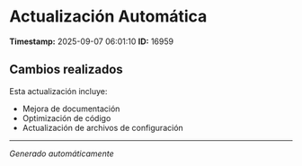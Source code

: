 # Actualización Automática

**Timestamp:** 2025-09-07 06:01:10
**ID:** 16959

## Cambios realizados

Esta actualización incluye:
- Mejora de documentación
- Optimización de código
- Actualización de archivos de configuración

---
*Generado automáticamente*
